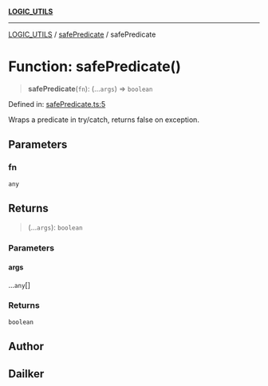 [**LOGIC_UTILS**](../../README.md)

***

[LOGIC_UTILS](../../README.md) / [safePredicate](../README.md) / safePredicate

# Function: safePredicate()

> **safePredicate**(`fn`): (...`args`) => `boolean`

Defined in: [safePredicate.ts:5](https://github.com/dailker/everyutil/blob/9768d00ced16ec8f4705df34c2fe47f2b1b47121/src/logic/safePredicate.ts#L5)

Wraps a predicate in try/catch, returns false on exception.

## Parameters

### fn

`any`

## Returns

> (...`args`): `boolean`

### Parameters

#### args

...`any`[]

### Returns

`boolean`

## Author

## Dailker
